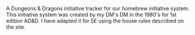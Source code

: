 A Dungeons & Dragons initiative tracker for our homebrew initiative system. This initiative system was created by my DM's DM in the 1980's for 1st edition AD&D. I have adapted it for 5E using the house rules described on the site.
